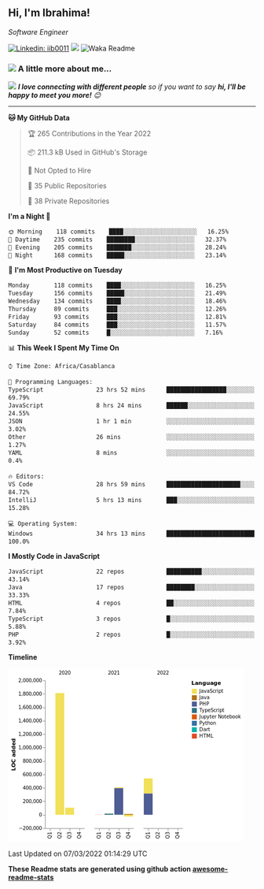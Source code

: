 <h2>Hi, I'm Ibrahima! </h2>
<p><em>Software Engineer 
</em></p>


[![Linkedin: iib0011](https://img.shields.io/badge/-iib0011-blue?style=flat-square&logo=Linkedin&logoColor=white&link=https://www.linkedin.com/in/iib0011/)](https://www.linkedin.com/in/iib0011/)
![](https://visitor-badge.glitch.me/badge?page_id=iib0011)
![Waka Readme](https://github.com/iib0011/iib0011/workflows/Waka%20Readme/badge.svg)


### <img src="https://media.giphy.com/media/VgCDAzcKvsR6OM0uWg/giphy.gif" width="50"> A little more about me...  


<img src="https://media.giphy.com/media/LnQjpWaON8nhr21vNW/giphy.gif" width="60"> <em><b>I love connecting with different people</b> so if you want to say <b>hi, I'll be happy to meet you more!</b> 😊</em>

---
<!--START_SECTION:waka-->
**🐱 My GitHub Data** 

> 🏆 265 Contributions in the Year 2022
 > 
> 📦 211.3 kB Used in GitHub's Storage 
 > 
> 🚫 Not Opted to Hire
 > 
> 📜 35 Public Repositories 
 > 
> 🔑 38 Private Repositories  
 > 
**I'm a Night 🦉** 

```text
🌞 Morning    118 commits    ████░░░░░░░░░░░░░░░░░░░░░   16.25% 
🌆 Daytime    235 commits    ████████░░░░░░░░░░░░░░░░░   32.37% 
🌃 Evening    205 commits    ███████░░░░░░░░░░░░░░░░░░   28.24% 
🌙 Night      168 commits    █████░░░░░░░░░░░░░░░░░░░░   23.14%

```
📅 **I'm Most Productive on Tuesday** 

```text
Monday       118 commits    ████░░░░░░░░░░░░░░░░░░░░░   16.25% 
Tuesday      156 commits    █████░░░░░░░░░░░░░░░░░░░░   21.49% 
Wednesday    134 commits    ████░░░░░░░░░░░░░░░░░░░░░   18.46% 
Thursday     89 commits     ███░░░░░░░░░░░░░░░░░░░░░░   12.26% 
Friday       93 commits     ███░░░░░░░░░░░░░░░░░░░░░░   12.81% 
Saturday     84 commits     ███░░░░░░░░░░░░░░░░░░░░░░   11.57% 
Sunday       52 commits     █░░░░░░░░░░░░░░░░░░░░░░░░   7.16%

```


📊 **This Week I Spent My Time On** 

```text
⌚︎ Time Zone: Africa/Casablanca

💬 Programming Languages: 
TypeScript               23 hrs 52 mins      █████████████████░░░░░░░░   69.79% 
JavaScript               8 hrs 24 mins       ██████░░░░░░░░░░░░░░░░░░░   24.55% 
JSON                     1 hr 1 min          ░░░░░░░░░░░░░░░░░░░░░░░░░   3.02% 
Other                    26 mins             ░░░░░░░░░░░░░░░░░░░░░░░░░   1.27% 
YAML                     8 mins              ░░░░░░░░░░░░░░░░░░░░░░░░░   0.4%

🔥 Editors: 
VS Code                  28 hrs 59 mins      █████████████████████░░░░   84.72% 
IntelliJ                 5 hrs 13 mins       ███░░░░░░░░░░░░░░░░░░░░░░   15.28%

💻 Operating System: 
Windows                  34 hrs 13 mins      █████████████████████████   100.0%

```

**I Mostly Code in JavaScript** 

```text
JavaScript               22 repos            ██████████░░░░░░░░░░░░░░░   43.14% 
Java                     17 repos            ████████░░░░░░░░░░░░░░░░░   33.33% 
HTML                     4 repos             ██░░░░░░░░░░░░░░░░░░░░░░░   7.84% 
TypeScript               3 repos             █░░░░░░░░░░░░░░░░░░░░░░░░   5.88% 
PHP                      2 repos             █░░░░░░░░░░░░░░░░░░░░░░░░   3.92%

```


**Timeline**

![Chart not found](https://raw.githubusercontent.com/iib0011/iib0011/master/charts/bar_graph.png) 


 Last Updated on 07/03/2022 01:14:29 UTC
<!--END_SECTION:waka-->

**These Readme stats are generated using github action [awesome-readme-stats](https://github.com/iib0011/waka-readme-stats)**
